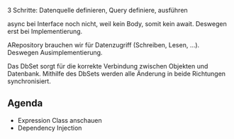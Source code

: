 3 Schritte: Datenquelle definieren, Query definiere, ausführen

async bei Interface noch nicht, weil kein Body, somit kein await. Deswegen erst bei Implementierung.

ARepository brauchen wir für Datenzugriff (Schreiben, Lesen, ...). Deswegen Ausimplementierung.

Das DbSet sorgt für die korrekte Verbindung zwischen Objekten und Datenbank. Mithilfe des DbSets werden alle Änderung in beide Richtungen synchronisiert.

## Agenda

- Expression Class anschauen
- Dependency Injection